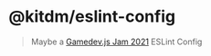 # @kitdm/eslint-config

> Maybe a [Gamedev.js Jam 2021](https://gamedevjs.com/jam/2021/) ESLint Config
